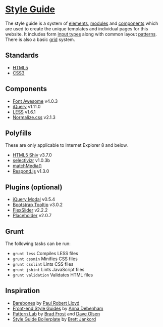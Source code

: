 # [Style Guide](http://joepublicn.com/style-guide/)

The style guide is a system of [elements](http://joepublicn.com/style-guide/elements.html), [modules](http://joepublicn.com/style-guide/modules.html) and [components](http://joepublicn.com/style-guide/components.html) which are used to create the unique templates and individual pages for this website. It includes form [input types](http://joepublicn.com/style-guide/forms.html#sg-form-input-types) along with common layout [patterns](http://joepublicn.com/style-guide/forms.html#sg-form-layout-default). There is also a basic [grid](http://joepublicn.com/style-guide/grid.html) system.

## Standards

* [HTML5](http://www.w3.org/TR/html5/)
* [CSS3](http://www.w3.org/TR/CSS/#css3)

## Components

* [Font Awesome](http://fortawesome.github.io/Font-Awesome/) v4.0.3
* [jQuery](http://jquery.com/) v1.11.0
* [LESS](http://lesscss.org/) v1.6.1
* [Normalize.css](http://necolas.github.io/normalize.css/) v2.1.3

## Polyfills

These are only applicable to Internet Explorer 8 and below.

* [HTML5 Shiv](https://github.com/aFarkas/html5shiv) v3.7.0
* [selectivizr](https://github.com/keithclark/selectivizr) v1.0.3b
* [matchMedia()](https://github.com/scottjehl/Respond)
* [Respond.js](https://github.com/scottjehl/Respond) v1.3.0

## Plugins (optional)

* [jQuery Modal](https://github.com/kylefox/jquery-modal) v0.5.4
* [Bootstrap Tooltip](http://getbootstrap.com) v3.0.2
* [FlexSlider](https://github.com/woothemes/flexslider) v2.2.2
* [Placeholder](https://github.com/mathiasbynens/jquery-placeholder) v2.0.7

## Grunt

The following tasks can be run:

* ```grunt less``` Compiles LESS files
* ```grunt cssmin``` Minifies CSS files
* ```grunt csslint``` Lints CSS files
* ```grunt jshint``` Lints JavaScript files
* ```grunt validation``` Validates HTML files

## Inspiration

* [Barebones](http://barebones.paulrobertlloyd.com/) by [Paul Robert Lloyd](http://paulrobertlloyd.com/)
* [Front-end Style Guides](http://24ways.org/2011/front-end-style-guides/) by [Anna Debenham](http://maban.co.uk/)
* [Pattern Lab](http://pattern-lab.info/) by [Brad Frost](http://bradfrostweb.com/) and [Dave Olsen](http://dmolsen.com/)
* [Style Guide Boilerplate](http://bjankord.github.io/Style-Guide-Boilerplate/) by [Brett Jankord](http://www.brettjankord.com/)
